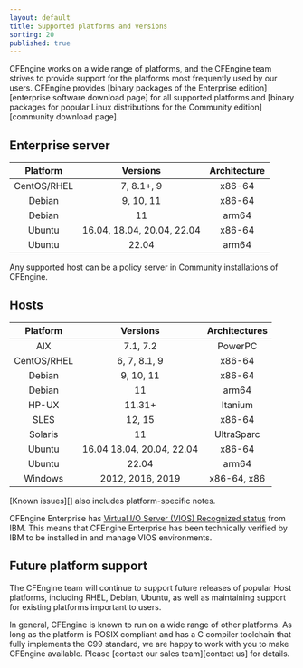 ```yaml
---
layout: default
title: Supported platforms and versions
sorting: 20
published: true
---
```


CFEngine works on a wide range of platforms, and the CFEngine team strives to
provide support for the platforms most frequently used by our users. CFEngine
provides [binary packages of the Enterprise edition][enterprise software download page]
for all supported platforms and [binary packages for popular Linux distributions for the Community edition][community download page].

## Enterprise server

| Platform    | Versions                   | Architecture |
|:-----------:|:--------------------------:|:------------:|
| CentOS/RHEL | 7, 8.1+, 9                 | x86-64       |
| Debian      | 9, 10, 11                  | x86-64       |
| Debian      | 11                         | arm64        |
| Ubuntu      | 16.04, 18.04, 20.04, 22.04 | x86-64       |
| Ubuntu      | 22.04                      | arm64        |

Any supported host can be a policy server in Community installations of CFEngine.

## Hosts

| Platform    | Versions                  | Architectures |
|:-----------:|:-------------------------:|:-------------:|
| AIX         | 7.1, 7.2                  | PowerPC       |
| CentOS/RHEL | 6, 7, 8.1, 9              | x86-64        |
| Debian      | 9, 10, 11                 | x86-64        |
| Debian      | 11                        | arm64         |
| HP-UX       | 11.31+                    | Itanium       |
| SLES        | 12, 15                    | x86-64        |
| Solaris     | 11                        | UltraSparc    |
| Ubuntu      | 16.04 18.04, 20.04, 22.04 | x86-64        |
| Ubuntu      | 22.04                     | arm64         |
| Windows     | 2012, 2016, 2019          | x86-64, x86   |


[Known issues][] also includes platform-specific notes.


CFEngine Enterprise has [Virtual I/O Server (VIOS) Recognized status](http://www.ibm.com/partnerworld/gsd/solutiondetails.do?solution=48493) from IBM.
This means that CFEngine Enterprise has been technically verified by IBM
to be installed in and manage VIOS environments.

## Future platform support

The CFEngine team will continue to support future releases of popular Host
platforms, including RHEL, Debian, Ubuntu, as well as maintaining support for
existing platforms important to users.

In general, CFEngine is known to run on a wide range of other platforms. As long
as the platform is POSIX compliant and has a C compiler toolchain that fully
implements the C99 standard, we are happy to work with you to make CFEngine
available. Please [contact our sales team][contact us] for details.

